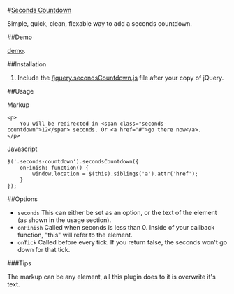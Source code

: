 #[Seconds Countdown](https://raw.github.com/farzher/secondsCountdown/master/jquery.secondsCountdown.js)

Simple, quick, clean, flexable way to add a seconds countdown.

##Demo

[demo](http://farzher.github.com/secondsCountdown).

##Installation

1. Include the [/jquery.secondsCountdown.js](https://raw.github.com/farzher/secondsCountdown/master/jquery.secondsCountdown.js) file after your copy of jQuery.

##Usage

Markup

	<p>
		You will be redirected in <span class="seconds-countdown">12</span> seconds. Or <a href="#">go there now</a>.
	</p>

Javascript

	$('.seconds-countdown').secondsCountdown({
		onFinish: function() {
			window.location = $(this).siblings('a').attr('href');
		}
	});

##Options

 - `seconds`
	This can either be set as an option, or the text of the element (as shown in the usage section).
 - `onFinish`
 	Called when seconds is less than 0. Inside of your callback function, "this" will refer to the element.
 - `onTick`
 	Called before every tick. If you return false, the seconds won't go down for that tick.

###Tips

The markup can be any element, all this plugin does to it is overwrite it's text.